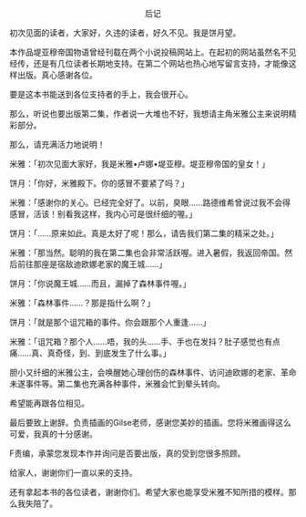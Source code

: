 <p align="center">后记</p>

初次见面的读者，大家好，久违的读者，好久不见。我是饼月望。

本作品堤亚穆帝国物语曾经刊载在两个小说投稿网站上。在起初的网站虽然名不见经传，还是有几位读者长期地支持。在第二个网站也热心地写留言支持，才能像这样出版。真心感谢各位。

要是这本书能送到各位支持者的手上，我会很开心。

那么，听说也要出版第二集，作者说一大堆也不好，我想请主角米雅公主来说明精彩部分。

那么，请充满活力地说明！

米雅：「初次见面大家好，我是米雅•卢娜•堤亚穆。堤亚穆帝国的皇女！」

饼月：「你好，米雅殿下。你的感冒不要紧了吗？」

米雅：「感谢你的关心。已经完全好了。以前，臭眼……路德维希曾说过我不会得感冒，活该！别看我这样，我内心可是很纤细的喔。」

饼月：「……原来如此。真是太好了呢！那么，请告我们第二集的精采之处。」

米雅：「那当然。聪明的我在第二集也会非常活跃喔。进入暑假，我返回帝国。然后前往那座是宿敌迪欧娜老家的魔王城……」

饼月：「你说魔王城……而且，漏掉了森林事件喔。」

米雅：「森林事件……？那是指什么啊？」

饼月：「就是那个诅咒箱的事件。你会跟那个人重逢……」

米雅：「诅咒箱？那个人……唔，我的头……手、手也在发抖？肚子感觉也有点痛……真、真奇怪，到、到底发生了什么事。」

胆小又纤细的米雅公主，会唤醒她心理创伤的森林事件、访问迪欧娜的老家、革命未遂事件等。第二集也充满各种事件，米雅会忙到晕头转向。

希望能再跟各位相见。

最后要致上谢辞。负责插画的Gilse老师，感谢您美妙的插画。您将米雅画得这么可爱，我真的十分感谢。

F责编，承蒙您发现本作并询问是否要出版，真的受到您很多照顾。

给家人，谢谢你们一直以来的支持。

还有拿起本书的各位读者，谢谢你们。希望大家也能享受米雅不知所措的模样。那么我失陪了。

